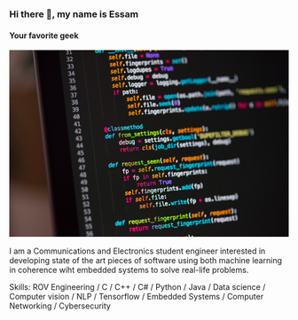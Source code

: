 ### Hi there 👋, my name is Essam
#### Your favorite geek
![Your favorite geek](https://github.com/EssamMohamedAbo-ElMkarem/EssamMohamedAbo-ElMkarem/blob/main/photo-1515879218367-8466d910aaa4.jpg)

I am a Communications and Electronics student engineer interested in developing state of the art pieces of software using both machine learning in coherence wiht embedded systems to solve real-life problems.

Skills: ROV Engineering / C / C++ / C# / Python / Java / Data science / Computer vision / NLP / Tensorflow / Embedded Systems / Computer Networking / Cybersecurity





